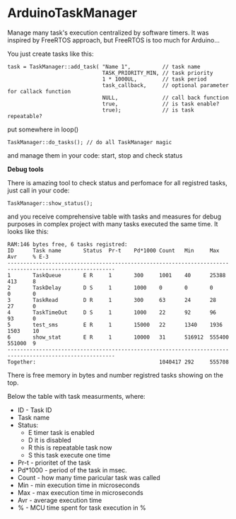 # ArduinoTaskManager

Manage many task's execution centralized by software timers. It was inspired by FreeRTOS approach, but FreeRTOS is too much for Arduino...


You just create tasks like this:

    task = TaskManager::add_task( "Name 1",          // task name
                                  TASK_PRIORITY_MIN, // task priority
                                  1 * 1000UL,        // task period
                                  task_callback,     // optional parameter for callack function
                                  NULL,              // call back function
                                  true,              // is task enable?
                                  true);             // is task repeatable?


put somewhere in loop() 

    TaskManager::do_tasks(); // do all TaskManager magic 

and manage them in your code: start, stop and check status

**Debug tools**

There is amazing tool to check status and perfomace for all registred tasks, just call in your code:

    TaskManager::show_status();

and you receive comprehensive table with tasks and measures for debug purposes in complex project with many tasks executed the same time. It looks like this:

    RAM:146 bytes free, 6 tasks registred:
    ID      Task name       Status  Pr-t    Pd*1000 Count   Min     Max     Avr     % E-3
    --------------------------------------------------------------------------------------------------------
    1       TaskQueue       E R     1       300     1001    40      25388   413     8
    2       TaskDelay       D S     1       1000    0       0       0       0       0
    3       TaskRead        D R     1       300     63      24      28      27      0
    4       TaskTimeOut     D S     1       1000    22      92      96      93      0
    5       test_sms        E R     1       15000   22      1340    1936    1503    10
    6       show_stat       E R     1       10000   31      516912  555400  551000  9
    --------------------------------------------------------------------------------------------------------
    Together:                                       1040417 292     555708

There is free memory in bytes and number registred tasks showing on the top. 

Below the table with task measurments, where:
- ID - Task ID
- Task name 
- Status:
    - E timer task is enabled 
    - D it is disabled
    - R this is repeatable task now
    - S this task execute one time
- Pr-t - prioritet of the task
- Pd*1000 - period of the task in msec.
- Count - how many time paricular task was called
- Min - min execution time in microseconds
- Max - max execution time in microseconds
- Avr - average execution time
- % - MCU time spent for task execution in %  

